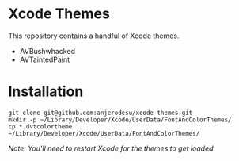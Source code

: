Xcode Themes
============

This repository contains a handful of Xcode themes.

- AVBushwhacked
- AVTaintedPaint

# Installation
```
git clone git@github.com:anjerodesu/xcode-themes.git
mkdir -p ~/Library/Developer/Xcode/UserData/FontAndColorThemes/
cp *.dvtcolortheme ~/Library/Developer/Xcode/UserData/FontAndColorThemes/
```

*Note: You'll need to restart Xcode for the themes to get loaded.*
